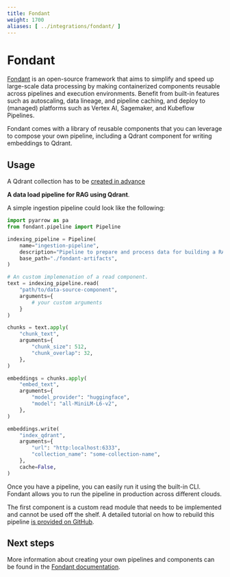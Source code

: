 ```yaml
---
title: Fondant
weight: 1700
aliases: [ ../integrations/fondant/ ]
---
```


# Fondant

[Fondant](https://fondant.ai/en/stable/) is an open-source framework that aims to simplify and speed
up large-scale data processing by making containerized components reusable across pipelines and
execution environments. Benefit from built-in features such as autoscaling, data lineage, and
pipeline caching, and deploy to (managed) platforms such as Vertex AI, Sagemaker, and Kubeflow
Pipelines.

Fondant comes with a library of reusable components that you can leverage to compose your own
pipeline, including a Qdrant component for writing embeddings to Qdrant.

## Usage

<aside role="status">
A Qdrant collection has to be <a href="documentation/concepts/collections/">created in advance</a>
</aside>

**A data load pipeline for RAG using Qdrant**.

A simple ingestion pipeline could look like the following:

```python
import pyarrow as pa
from fondant.pipeline import Pipeline

indexing_pipeline = Pipeline(
    name="ingestion-pipeline",
    description="Pipeline to prepare and process data for building a RAG solution",
    base_path="./fondant-artifacts",
)

# An custom implemenation of a read component. 
text = indexing_pipeline.read(
    "path/to/data-source-component",
    arguments={
        # your custom arguments 
    }
)

chunks = text.apply(
    "chunk_text",
    arguments={
        "chunk_size": 512,
        "chunk_overlap": 32,
    },
)

embeddings = chunks.apply(
    "embed_text",
    arguments={
        "model_provider": "huggingface",
        "model": "all-MiniLM-L6-v2",
    },
)

embeddings.write(
    "index_qdrant",
    arguments={
        "url": "http:localhost:6333",
        "collection_name": "some-collection-name",
    },
    cache=False,
)
```

Once you have a pipeline, you can easily run it using the built-in CLI. Fondant allows
you to run the pipeline in production across different clouds.

The first component is a custom read module that needs to be implemented and cannot be used off the
shelf. A detailed tutorial on how to rebuild this
pipeline [is provided on GitHub](https://github.com/ml6team/fondant-usecase-RAG/tree/main).

## Next steps

More information about creating your own pipelines and components can be found in the [Fondant
documentation](https://fondant.ai/en/stable/).
